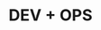 ---
layout: "writing_by_category"
category: "DEVOPS"

# url에 대문자 섞이면 post와 연결이 안됨
permalink: "/writing/category/devops/"

## Logo 이미지 경로
header-img: "assets/category/devops/devops.png"

## Logo 동영상 경로
# header-video: "assets/video/JavaScript.mp4"

title: "DEV + OPS"
---
